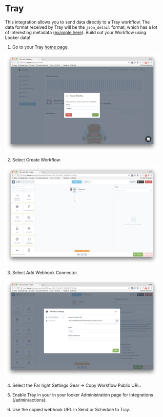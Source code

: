 # Tray

This integration allows you to send data directly to a Tray workflow. The data format received by Tray will be the `json_detail` format, which has a lot of interesting metadata ([example here](https://github.com/looker/integrations/docs/json_detail_example.json)). Build out your Workflow using Looker data!

1. Go to your Tray [home page](https://tray.io/dashboard).

![](tray&#32;home.png)

2. Select Create Workflow.

![](tray&#32;webhook.png)

3. Select Add Webhook Connector.

![](tray&#32;webhook&#32;url.png)

4. Select the Far right Settings Gear -> Copy Workflow Public URL.

5. Enable Tray in your in your looker Administration page for integrations (/admin/actions).

6. Use the copied webhook URL in Send or Schedule to Tray.
